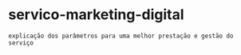 # servico-marketing-digital

    explicação dos parâmetros para uma melhor prestação e gestão do serviço
